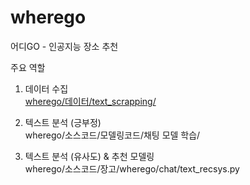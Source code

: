 # wherego
어디GO - 인공지능 장소 추천


주요 역할
1. 데이터 수집 <br>
[wherego/데이터/text_scrapping/](https://github.com/shinho0902/wherego/tree/main/%EB%8D%B0%EC%9D%B4%ED%84%B0/text_scrapping)

2. 텍스트 분석 (긍부정) <br> 
wherego/소스코드/모델링코드/채팅 모델 학습/

3. 텍스트 분석 (유사도) & 추천 모델링 <br>
wherego/소스코드/장고/wherego/chat/text_recsys.py 

